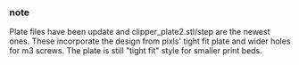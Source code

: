 ### note
Plate files have been update and clipper_plate2.stl/step are the newest ones. These incorporate the design from pixls' tight fit plate and wider holes for m3 screws. The plate is still "tight fit" style for smaller print beds. 
